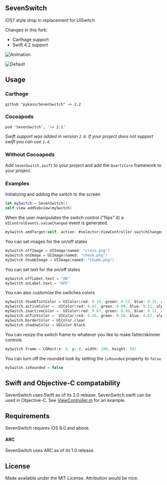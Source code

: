 ## SevenSwitch

iOS7 style drop in replacement for UISwitch

Changes in this fork:
- Carthage support
- Swift 4.2 support


![Animation](https://raw.github.com/bvogelzang/SevenSwitch/master/ExampleImages/example.gif)

![Default](https://raw.github.com/bvogelzang/SevenSwitch/master/ExampleImages/example.png)

## Usage

### Carthage

```
github "pykaso/SevenSwitch" ~> 2.2
```

### Cocoapods

```
pod 'SevenSwitch', '~> 2.1'
```

*Swift support was added in version `2.0`. If your project does not support swift you can use `1.4`.*

### Without Cocoapods

Add `SevenSwitch.swift` to your project and add the `QuartzCore` framework to your project.

### Examples

Initializing and adding the switch to the screen

```swift
let mySwitch = SevenSwitch()
self.view.addSubview(mySwitch)
```

When the user manipulates the switch control ("flips" it) a `UIControlEvents.valueChanged` event is generated.

```swift
mySwitch.addTarget(self, action: #selector(ViewController.switchChanged(_:)), for: UIControlEvents.valueChanged)
```

You can set images for the on/off states

```swift
mySwitch.offImage = UIImage(named: "cross.png")
mySwitch.onImage = UIImage(named: "check.png")
mySwitch.thumbImage = UIImage(named: "thumb.png")
```

You can set text for the on/off states

```swift
mySwitch.offLabel.text = "ON"
mySwitch.onLabel.text = "OFF"
```

You can also customize the switches colors

```swift
mySwitch.thumbTintColor = UIColor(red: 0.19, green: 0.23, blue: 0.33, alpha: 1)
mySwitch.activeColor =  UIColor(red: 0.07, green: 0.09, blue: 0.11, alpha: 1)
mySwitch.inactiveColor =  UIColor(red: 0.07, green: 0.09, blue: 0.11, alpha: 1)
mySwitch.onTintColor =  UIColor(red: 0.45, green: 0.58, blue: 0.67, alpha: 1)
mySwitch.borderColor = UIColor.clear
mySwitch.shadowColor = UIColor.black
```

You can resize the switch frame to whatever you like to make fatter/skinnier controls

```swift
mySwitch.frame = CGRect(x: 0, y: 0, width: 100, height: 50)
```

You can turn off the rounded look by setting the `isRounded` property to `false`

```swift
mySwitch.isRounded = false
```

## Swift and Objective-C compatability

SevenSwitch uses Swift as of its 2.0 release. SevenSwitch.swift can be used in Objective-C. See [ViewController.m](SevenSwitchExample/SevenSwitchExample/ViewController.m) for an example.

## Requirements

SevenSwitch requires iOS 8.0 and above.

#### ARC

SevenSwitch uses ARC as of its 1.0 release.

## License

Made available under the MIT License. Attribution would be nice.
